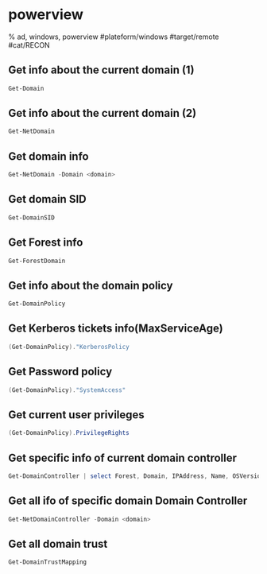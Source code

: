 # powerview

% ad, windows, powerview
#plateform/windows #target/remote  #cat/RECON 

## Get info about the current domain (1)
```powershell
Get-Domain
```

## Get info about the current domain (2)
```powershell
Get-NetDomain
```

## Get domain info
```powershell
Get-NetDomain -Domain <domain>
```

## Get domain SID
```powershell
Get-DomainSID
```

## Get Forest info
```powershell
Get-ForestDomain
```

## Get info about the domain policy
```powershell
Get-DomainPolicy
```

## Get Kerberos tickets info(MaxServiceAge)
```powershell
(Get-DomainPolicy)."KerberosPolicy
```

## Get Password policy
```powershell
(Get-DomainPolicy)."SystemAccess"
```

## Get current user privileges
```powershell
(Get-DomainPolicy).PrivilegeRights
```

## Get specific info of current domain controller
```powershell
Get-DomainController | select Forest, Domain, IPAddress, Name, OSVersion | fl
```

## Get all ifo of specific domain Domain Controller
```powershell
Get-NetDomainController -Domain <domain>
```

## Get all domain trust 
```powershell
Get-DomainTrustMapping
```

